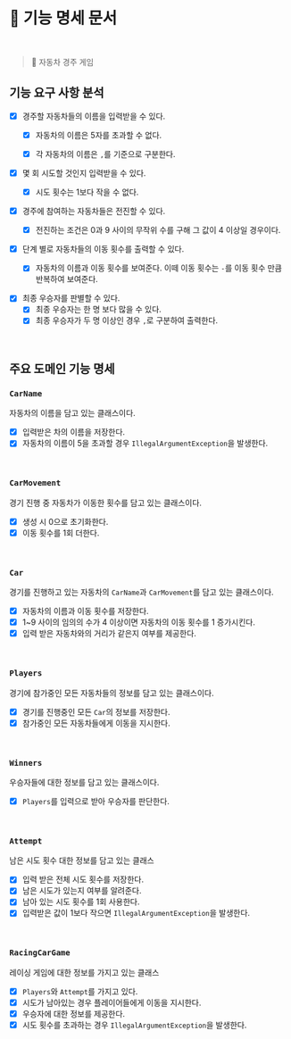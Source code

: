# 📂 기능 명세 문서

<br>

> 🚗 자동차 경주 게임 

## 기능 요구 사항 분석
- [X] 경주할 자동차들의 이름을 입력받을 수 있다.
  - [X] 자동차의 이름은 5자를 초과할 수 없다.
  - [X] 각 자동차의 이름은 `,`를 기준으로 구분한다.


- [X] 몇 회 시도할 것인지 입력받을 수 있다.
  - [X] 시도 횟수는 1보다 작을 수 없다.


- [X] 경주에 참여하는 자동차들은 전진할 수 있다.
  - [X] 전진하는 조건은 0과 9 사이의 무작위 수를 구해 그 값이 4 이상일 경우이다.


- [X] 단계 별로 자동차들의 이동 횟수를 출력할 수 있다.
  - [X] 자동차의 이름과 이동 횟수를 보여준다. 이떼 이동 횟수는 `-`를 이동 횟수 만큼 반복하여 보여준다.


- [X] 최종 우승자를 판별할 수 있다.
  - [X] 최종 우승자는 한 명 보다 많을 수 있다.
  - [X] 최종 우승자가 두 명 이상인 경우 `,`로 구분하여 출력한다.

<br>

## 주요 도메인 기능 명세

### `CarName`
자동차의 이름을 담고 있는 클래스이다.
- [X] 입력받은 차의 이름을 저장한다.
- [X] 자동차의 이름이 5을 초과할 경우 `IllegalArgumentException`을 발생한다.

<br>

### `CarMovement`
경기 진행 중 자동차가 이동한 횟수를 담고 있는 클래스이다.
- [X] 생성 시 0으로 초기화한다.
- [X] 이동 횟수를 1회 더한다.

<br>

### `Car`
경기를 진행하고 있는 자동차의 `CarName`과 `CarMovement`를 담고 있는 클래스이다.
- [X] 자동차의 이름과 이동 횟수를 저장한다.
- [X] 1~9 사이의 임의의 수가 4 이상이면 자동차의 이동 횟수를 1 증가시킨다.
- [X] 입력 받은 자동차와의 거리가 같은지 여부를 제공한다.

<br>

### `Players`
경기에 참가중인 모든 자동차들의 정보를 담고 있는 클래스이다.
- [X] 경기를 진행중인 모든 `Car`의 정보를 저장한다.
- [X] 참가중인 모든 자동차들에게 이동을 지시한다.

<br>

### `Winners`
우승자들에 대한 정보를 담고 있는 클래스이다.
- [X] `Players`를 입력으로 받아 우승자를 판단한다.

<br>

### `Attempt`
남은 시도 횟수 대한 정보를 담고 있는 클래스
- [X] 입력 받은 전체 시도 횟수를 저장한다.
- [X] 남은 시도가 있는지 여부를 알려준다.
- [X] 남아 있는 시도 횟수를 1회 사용한다.
- [X] 입력받은 값이 1보다 작으면 `IllegalArgumentException`을 발생한다.

<br>

### `RacingCarGame`
레이싱 게임에 대한 정보를 가지고 있는 클래스
- [X] `Players`와 `Attempt`를 가지고 있다.
- [X] 시도가 남아있는 경우 플레이어들에게 이동을 지시한다.
- [X] 우승자에 대한 정보를 제공한다.
- [X] 시도 횟수를 초과하는 경우 `IllegalArgumentException`을 발생한다.

<br>
